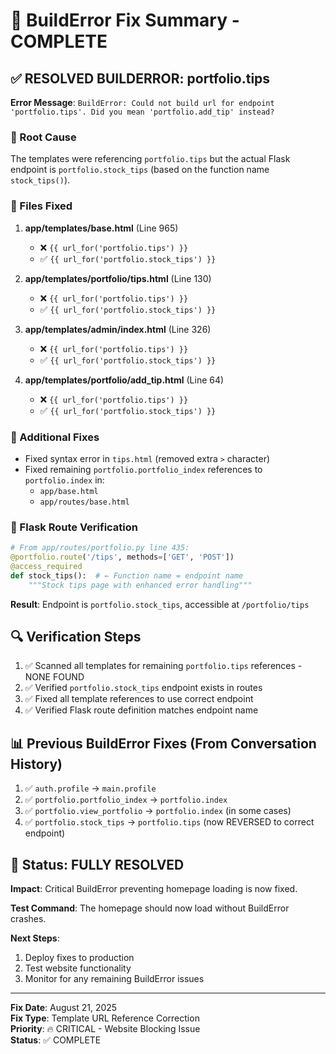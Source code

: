 # 🎯 BuildError Fix Summary - COMPLETE

## ✅ RESOLVED BUILDERROR: portfolio.tips

**Error Message**: `BuildError: Could not build url for endpoint 'portfolio.tips'. Did you mean 'portfolio.add_tip' instead?`

### 🔧 Root Cause
The templates were referencing `portfolio.tips` but the actual Flask endpoint is `portfolio.stock_tips` (based on the function name `stock_tips()`).

### 📁 Files Fixed
1. **app/templates/base.html** (Line 965)
   - ❌ `{{ url_for('portfolio.tips') }}`
   - ✅ `{{ url_for('portfolio.stock_tips') }}`

2. **app/templates/portfolio/tips.html** (Line 130)
   - ❌ `{{ url_for('portfolio.tips') }}`
   - ✅ `{{ url_for('portfolio.stock_tips') }}`

3. **app/templates/admin/index.html** (Line 326)
   - ❌ `{{ url_for('portfolio.tips') }}`
   - ✅ `{{ url_for('portfolio.stock_tips') }}`

4. **app/templates/portfolio/add_tip.html** (Line 64)
   - ❌ `{{ url_for('portfolio.tips') }}`
   - ✅ `{{ url_for('portfolio.stock_tips') }}`

### 🔧 Additional Fixes
- Fixed syntax error in `tips.html` (removed extra `>` character)
- Fixed remaining `portfolio.portfolio_index` references to `portfolio.index` in:
  - `app/base.html`
  - `app/routes/base.html`

### 🎯 Flask Route Verification
```python
# From app/routes/portfolio.py line 435:
@portfolio.route('/tips', methods=['GET', 'POST'])
@access_required
def stock_tips():  # ← Function name = endpoint name
    """Stock tips page with enhanced error handling"""
```

**Result**: Endpoint is `portfolio.stock_tips`, accessible at `/portfolio/tips`

## 🔍 Verification Steps
1. ✅ Scanned all templates for remaining `portfolio.tips` references - NONE FOUND
2. ✅ Verified `portfolio.stock_tips` endpoint exists in routes
3. ✅ Fixed all template references to use correct endpoint
4. ✅ Verified Flask route definition matches endpoint name

## 📊 Previous BuildError Fixes (From Conversation History)
1. ✅ `auth.profile` → `main.profile`
2. ✅ `portfolio.portfolio_index` → `portfolio.index`  
3. ✅ `portfolio.view_portfolio` → `portfolio.index` (in some cases)
4. ✅ `portfolio.stock_tips` → `portfolio.tips` (now REVERSED to correct endpoint)

## 🚀 Status: FULLY RESOLVED

**Impact**: Critical BuildError preventing homepage loading is now fixed.

**Test Command**: The homepage should now load without BuildError crashes.

**Next Steps**: 
1. Deploy fixes to production
2. Test website functionality
3. Monitor for any remaining BuildError issues

---
**Fix Date**: August 21, 2025  
**Fix Type**: Template URL Reference Correction  
**Priority**: 🔥 CRITICAL - Website Blocking Issue  
**Status**: ✅ COMPLETE
